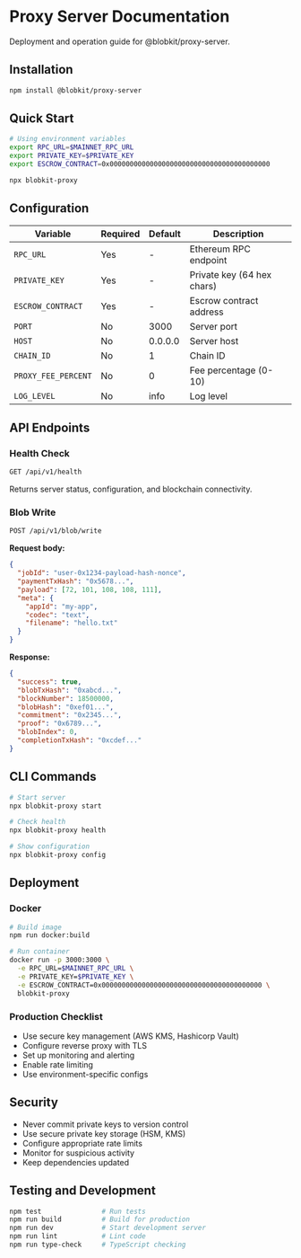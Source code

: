 # Proxy Server Documentation

Deployment and operation guide for @blobkit/proxy-server.

## Installation

```bash
npm install @blobkit/proxy-server
```

## Quick Start

```bash
# Using environment variables
export RPC_URL=$MAINNET_RPC_URL
export PRIVATE_KEY=$PRIVATE_KEY
export ESCROW_CONTRACT=0x0000000000000000000000000000000000000000

npx blobkit-proxy
```

## Configuration

| Variable            | Required | Default | Description                |
| ------------------- | -------- | ------- | -------------------------- |
| `RPC_URL`           | Yes      | -       | Ethereum RPC endpoint      |
| `PRIVATE_KEY`       | Yes      | -       | Private key (64 hex chars) |
| `ESCROW_CONTRACT`   | Yes      | -       | Escrow contract address    |
| `PORT`              | No       | 3000    | Server port                |
| `HOST`              | No       | 0.0.0.0 | Server host                |
| `CHAIN_ID`          | No       | 1       | Chain ID                   |
| `PROXY_FEE_PERCENT` | No       | 0       | Fee percentage (0-10)      |
| `LOG_LEVEL`         | No       | info    | Log level                  |

## API Endpoints

### Health Check

```bash
GET /api/v1/health
```

Returns server status, configuration, and blockchain connectivity.

### Blob Write

```bash
POST /api/v1/blob/write
```

**Request body:**

```json
{
  "jobId": "user-0x1234-payload-hash-nonce",
  "paymentTxHash": "0x5678...",
  "payload": [72, 101, 108, 108, 111],
  "meta": {
    "appId": "my-app",
    "codec": "text",
    "filename": "hello.txt"
  }
}
```

**Response:**

```json
{
  "success": true,
  "blobTxHash": "0xabcd...",
  "blockNumber": 18500000,
  "blobHash": "0xef01...",
  "commitment": "0x2345...",
  "proof": "0x6789...",
  "blobIndex": 0,
  "completionTxHash": "0xcdef..."
}
```

## CLI Commands

```bash
# Start server
npx blobkit-proxy start

# Check health
npx blobkit-proxy health

# Show configuration
npx blobkit-proxy config
```

## Deployment

### Docker

```bash
# Build image
npm run docker:build

# Run container
docker run -p 3000:3000 \
  -e RPC_URL=$MAINNET_RPC_URL \
  -e PRIVATE_KEY=$PRIVATE_KEY \
  -e ESCROW_CONTRACT=0x0000000000000000000000000000000000000000 \
  blobkit-proxy
```

### Production Checklist

- Use secure key management (AWS KMS, Hashicorp Vault)
- Configure reverse proxy with TLS
- Set up monitoring and alerting
- Enable rate limiting
- Use environment-specific configs

## Security

- Never commit private keys to version control
- Use secure private key storage (HSM, KMS)
- Configure appropriate rate limits
- Monitor for suspicious activity
- Keep dependencies updated

## Testing and Development

```bash
npm test               # Run tests
npm run build          # Build for production
npm run dev            # Start development server
npm run lint           # Lint code
npm run type-check     # TypeScript checking
```
